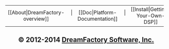 <div align="center">
<table border=0 cellspacing=2 cellpadding=8 width="100%" align=center><tr align=center>
<td align=center>[[About|DreamFactory-overview]]</td><td align=center>&nbsp;<span textMuted="true" class="text-muted">|</span>&nbsp;</td>
<td align=center>[[Doc|Platform-Documentation]]</td><td align=center>&nbsp;<span textMuted="true" class="text-muted">|</span>&nbsp;</td>
<td align=center>[[Install|Getting-Your-Own-DSP]]</td><td align=center>&nbsp;<span textMuted="true" class="text-muted">|</span>&nbsp;</td></td>
<td align=center>[[Community|platform-and-community]]</td>
</tr></table>
</div>

<p align="center">
<h2 align=center nowrap>&nbsp; &copy; 2012-2014 <a href="https://www.dreamfactory.com/" target="_blank">DreamFactory Software, Inc.</a></h2>
</p>

[dfcom]: https://www.dreamfactory.com/  "DreamFactory.com"
